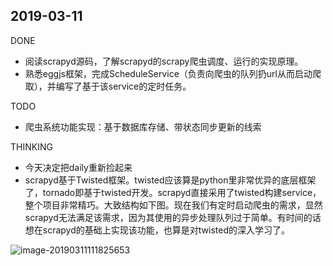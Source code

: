 ## 2019-03-11

DONE

- 阅读scrapyd源码，了解scrapyd的scrapy爬虫调度、运行的实现原理。
- 熟悉eggjs框架，完成ScheduleService（负责向爬虫的队列扔url从而启动爬取），并编写了基于该service的定时任务。

TODO

- 爬虫系统功能实现：基于数据库存储、带状态同步更新的线索

THINKING

- 今天决定把daily重新捡起来
- scrapyd基于Twisted框架。twisted应该算是python里非常优异的底层框架了，tornado即基于twisted开发。scrapyd直接采用了twisted构建service，整个项目非常精巧。大致结构如下图。现在我们有定时启动爬虫的需求，显然scrapyd无法满足该需求，因为其使用的异步处理队列过于简单。有时间的话想在scrapyd的基础上实现该功能，也算是对twisted的深入学习了。

![image-20190311111825653](/Users/huangzhen/WikiNotes/imgs/image-20190311111825653.png)